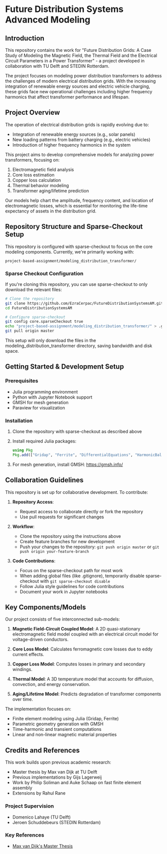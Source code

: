 # Future Distribution Systems Advanced Modeling

## Introduction

This repository contains the work for "Future Distribution Grids: A Case Study of Modeling the Magnetic Field, the Thermal Field and the Electrical Circuit Parameters in a Power Transformer" - a project developed in collaboration with TU Delft and STEDIN Rotterdam.

The project focuses on modeling power distribution transformers to address the challenges of modern electrical distribution grids. With the increasing integration of renewable energy sources and electric vehicle charging, these grids face new operational challenges including higher frequency harmonics that affect transformer performance and lifespan.

## Project Overview

The operation of electrical distribution grids is rapidly evolving due to:
- Integration of renewable energy sources (e.g., solar panels)
- New loading patterns from battery charging (e.g., electric vehicles)
- Introduction of higher frequency harmonics in the system

This project aims to develop comprehensive models for analyzing power transformers, focusing on:
1. Electromagnetic field analysis
2. Core loss estimation
3. Copper loss calculation
4. Thermal behavior modeling
5. Transformer aging/lifetime prediction

Our models help chart the amplitude, frequency content, and location of electromagnetic losses, which is essential for monitoring the life-time expectancy of assets in the distribution grid.

## Repository Structure and Sparse-Checkout Setup

This repository is configured with sparse-checkout to focus on the core modeling components. Currently, we're primarily working with:

```
project-based-assignment/modeling_distribution_transformer/
```

### Sparse Checkout Configuration

If you're cloning this repository, you can use sparse-checkout to only download the relevant files:

```bash
# Clone the repository
git clone https://github.com/EzraCerpac/FutureDistributionSystemsAM.git
cd FutureDistributionSystemsAM

# Configure sparse-checkout
git config core.sparseCheckout true
echo "project-based-assignment/modeling_distribution_transformer/" > .git/info/sparse-checkout
git pull origin master
```

This setup will only download the files in the modeling_distribution_transformer directory, saving bandwidth and disk space.

## Getting Started & Development Setup

### Prerequisites
- Julia programming environment
- Python with Jupyter Notebook support
- GMSH for mesh generation
- Paraview for visualization

### Installation

1. Clone the repository with sparse-checkout as described above
2. Install required Julia packages:
   ```julia
   using Pkg
   Pkg.add(["Gridap", "Ferrite", "DifferentialEquations", "HarmonicBalance"])
   ```

3. For mesh generation, install GMSH: https://gmsh.info/

## Collaboration Guidelines

This repository is set up for collaborative development. To contribute:

1. **Repository Access**:
   - Request access to collaborate directly or fork the repository
   - Use pull requests for significant changes

2. **Workflow**:
   - Clone the repository using the instructions above
   - Create feature branches for new development
   - Push your changes to the repository: `git push origin master` or `git push origin your-feature-branch`

3. **Code Contributions**:
   - Focus on the sparse-checkout path for most work
   - When adding global files (like .gitignore), temporarily disable sparse-checkout with `git sparse-checkout disable`
   - Follow Julia style guidelines for code contributions
   - Document your work in Jupyter notebooks

## Key Components/Models

Our project consists of five interconnected sub-models:

1. **Magnetic Field-Circuit Coupled Model**: A 2D quasi-stationary electromagnetic field model coupled with an electrical circuit model for voltage-driven conductors.

2. **Core Loss Model**: Calculates ferromagnetic core losses due to eddy current effects.

3. **Copper Loss Model**: Computes losses in primary and secondary windings.

4. **Thermal Model**: A 3D temperature model that accounts for diffusion, convection, and energy conservation.

5. **Aging/Lifetime Model**: Predicts degradation of transformer components over time.

The implementation focuses on:
- Finite element modeling using Julia (Gridap, Ferrite)
- Parametric geometry generation with GMSH
- Time-harmonic and transient computations
- Linear and non-linear magnetic material properties

## Credits and References

This work builds upon previous academic research:

- Master thesis by Max van Dijk at TU Delft
- Previous implementations by Gijs Lagerweij
- Work by Philip Soliman and Auke Schaap on fast finite element assembly
- Extensions by Rahul Rane

### Project Supervision
- Domenico Lahaye (TU Delft)
- Jeroen Schuddebeurs (STEDIN Rotterdam)

### Key References
- [Max van Dijk's Master Thesis](https://repository.tudelft.nl/islandora/object/uuid%3A15b25b42-e04b-4ff2-a187-773bc170f061?collection=education)
